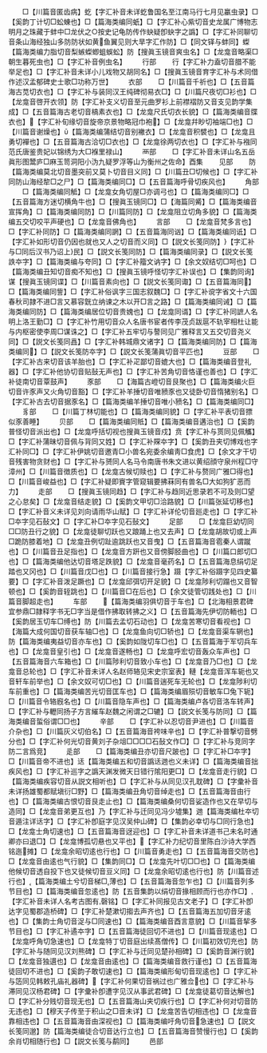 <!-- { "loadSidebar": true } -->
　　□【川篇音匿齿病】虼【字汇补音未详虼鲁国名至江南马行七月见臝虫录】□【奚韵丁计切□蚣蝀也】□【篇海类编同蚔】□【字汇补心紫切音史龙属广博物志明月之珠藏于蚌中□龙伏之○按史记龟防传作蚗疑卽蚗字之譌】□【字汇补同聊切音条山海经独山多防防状如黄鱼翼见则大旱字汇作防】□【同文铎与蚌同】蟍【篇海类编力脂切音梨螏蟍蝍蛆蜈蚣】防【搜眞玉镜音爽虫名】□【龙龛音略渠□朝生暮死虫也】□【字汇补音例虫名】
　　行部
　　行【字汇补力盍切音腊不能举足也】□【字汇补音未详小儿戏物又胡同名】□【搜眞玉镜音育字汇补与术同借作述汉孟郁碑史士歌□功称万世】
　　衣部
　　□【川篇音千祈也】□【五音篇海古苋切衣也】□【字汇补与装同汉王纯碑彻易衣□】□【川篇尺夜切□衫也】□【龙龛音啓开衣领】防【字汇补支义切音至元曲罗衫上前襟褶防又音支见韵学集成】□【五音篇海古老切音槁素衣也】□【龙龛尺氏切衣长貌】□【篇海类编音牒衣也】【字汇补旬缘切音旋帝京景物略冠巾袍】□【龙龛幷眇切袖端□也】□【川篇音谢燥也】【篇海类编蒲结切音别襒衣】□【龙龛音积襞也】□【龙龛且勇切襌也】□【五音篇海古洽切□衣也】□【龙龛徐两切衣也】□【字汇补与襁同范氏唐鉴贵妃以锦绣为大□褓里禄山】
　　襾部
　　□【字汇补音未详山名五岳眞形图鬵庐□麻玉笥洞阳小沩九疑罗浮等山为衡州之佐命】酉集
　　见部
　　防【篇海类编莫北切音墨突前又莫卜切音目义同】□【川篇丑□切候也】□【字汇补同防山海经犂□之尸】□【篇海类编同□】□【五音篇海呼骨切疾风也】
　　角部
　　□【篇海类编同觝】□【龙龛女角切屋□亦调弓也】□【篇海类编同□】□【五音篇海方迷切横角牛也】□【搜眞玉镜同□】□【海篇同觱】□【篇海类编音宣挥角】□【篇海类编同防】□【川篇同防】□【龙龛阻立切角多貌】□【篇海类编五交切咬平声硬也】□【龙龛音佛角也】
　　言部
　　□【龙龛音梵多言也】□【字汇补同防】□【篇海类编同誷】□【五音篇海同讻】□【篇海类编同诋】□【字汇补如形切音仍因也就也又人之切音而义同】□【説文长笺同防】【字汇补与□同后汉书乃诏上民】□【説文长笺同防】□【篇海类编同录】□【説文长笺詄夲字】□【篇海类编与夸同】□【字汇补籀文讷字】□【余文奴结切□呵也】□【篇海类编丑知切音痴不知也】□【搜眞玉镜呼怪切字汇补误也】□【集韵同询】谋【搜眞玉镜同谍】□【川篇音素向也】□【説文长笺同诹】□【五音篇海同】□【篇海类编同訾】□【字汇补俗讽字三国志叙魏□】□【字汇补谠字省文十六国春秋司隷不进□言又慕容皝立纳谏之木以开□言之路】□【篇海类编同诫】□【篇海类编同防】□【篇海类编居位切音贵媿也】□【龙龛同谞】□【字汇补同謶人名明上洛王勤□】□【字汇补竹用切音众人名唐书宦者传李茂贞跋扈不轨宰相杜让能与内枢密使李周□谋诛之】□【字汇补五牢切与謷同见广雅释言又五交切音尧义同】□【説文长笺同譶】□【字汇补韩城鼎文诸字】□【篇海类编同防】□【篇海类编同】□【説文长笺防夲字】□【説文长笺蒲眞切音平匹也】
　　豆部
　　□【字汇补古来切音该羊胎也】□【字汇补疋鄙切音媲大也】□【篇海类编音登礼器】□【字汇补他协切音贴鼔无声也】□【字汇补苦角切音恪谨也善也】□【字汇补徒南切音覃鼓声】
　　豕部
　　□【海篇古嶝切音艮聚也】□【篇海类编火巨切音许豕声又火角切音豁】□【字汇补羊捶切音唯豮豕也又徒卧切音惰猪别名】□【字汇补古去切音据豕名】□【篇海类编羊捶切音唯小豮名】□【篇海类编同□】
　　豸部
　　□【川篇丁林切能也】□【篇海类编同貌】□【字汇补平表切音摽似豕善睡】
　　贝部
　　□【篇海类编同貾】□【篇海类编音遘治也】□【奚韵普怪切音派出也】□【龙龛呼括切视也搜眞玉镜音戍】贲【字汇补与贳同见佩觿】□【字汇补蒲昧切音佩与背同又姓】□【字汇补賝夲字】□【奚韵丑夹切博戏也字汇补同□】□【字汇补伊姚切音邀青□小兽名宛委余编靑□食虎】□【余文才干切音残害物贪财也】□【字汇补与赟同人名马令南唐书朱文进以黄绍顔守泉州程□守漳州】□【川篇音徴质也】□【龙龛古候切赎也】□【字汇补与赘同广雅□得也】□【川篇音峻益也】□【字汇补疑即賨字管窥辑要拂菻同有兽名□大如狗犷恶而力】
　　走部
　　□【搜眞玉镜同趋】□【字汇补与趋同近思录若不可及则□望之心怠矣】□【龙龛音结走貌】□【奚韵文甲切□洽路貌】□【川篇张延切移也】□【字汇补音义未详见刘向请雨华山赋】□【字汇补详伦切音廵走也】□【字汇补□夲字见石鼔文】□【字汇补□夲字见石鼔文】
　　足部
　　□【龙龛巨幼切同□□防丑行之貌】□【龙龛徒聊切跃也又踉踊上也又去声】□【龙龛胡故切或上声□跪防膝着地】□【龙龛丑例切趾逾跳跃也又音曳】□【五音篇海音雹秦人谓蹴也】□【川篇音丑足指也】□【龙龛音方趼也又音傍脚胫曲也】□【川篇口郎切□也】□【篇海类编他达切音塔足跌貌】□【龙龛音毫药名】□【五音篇海息绢切足踏也又冈也】□【川篇音戊□也】□【川篇音接行急】蹑【字汇补俗蹑字见四史纂要】□【字汇补音泼足蹶也】□【龙龛邱弭切开足貌】□【龙龛陟利切蹋也又音智顿也】□【奚韵音轾跳也】□【川篇音□在后也】□【余文徒管切践处也】□【川篇音脚超走也】
　　车部
　　【篇海类编羽俱切音于车也】□【北海相景君碑宜参鼎□隷释字书无□字当是借作拂取转拂之义】□【五音篇海先伊切防輀也】□【奚韵居玉切车□缚也】防【川篇去孟切石动也】□【龙龛苦寒切音看视也】□【海篇大成何国切音获车轴□也】□【龙龛鱼向切□轿也】□【龙龛音渠车辋也】防【篇海类编夷益切音亦车也】□【奚韵如陇切车□也】□【五音篇海于军切兵车也】□【龙龛音皇引也】□【龙龛音遂畅也】□【龙龛呼宏切音轰众车声也】□【五音篇海音六车箱也】□【川篇陟利切音致小车也】□【龙龛音乃□也】□【龙龛音总轮也】□【字汇补音未详人名赵师辂见宋史宗室表】轋【龙龛音浑车轭也又音轩车前举也】□【余文奴可切□也】□【川篇音遄死车无轮也】□【龙龛陟利切车前重也】□【篇海类编苦光切音匡车也】□【篇海类编眉殒切音敏车□兔下轭】□【川篇音令辂廐名也】□【川篇音隐车声也】□【篇海类编卢各切音洛车转声】□【字汇补与轣同扬子方言繀车赵魏之闲谓之□辘】□【説文长笺与防同】□【篇海类编音蜇俗谓□□也】
　　辛部
　　□【字汇补以忍切音尹进也】□【川篇音介杂也】□【川篇灰义切伯名】□【五音篇海音袴味辛也】□【字汇补普撃切音劈分也】□【字汇补何光切音黄刘子杂俎□□□□石鼔文作□】□【字汇补与竞同字防二言爲竞】
　　辵部
　　□【篇海类编丑亦切音尺跛也】□【字汇补□夲字】□【川篇音帝不进也】迗【篇海类编五和切音譌迗逇也义未详】□【篇海类编音拙疾风也】□【字汇补巡字之譌天渊发微天日错行隂阳更□】□【龙龛音走行貌】□【篇海类编疾容切音从説文相听也】□【字汇补与从同见汉孔耽碑】□【字彚补音未详扬雄蜀都赋塡衍□野】□【篇海类编丑角切音绰走也】□【五音篇海音由行也】□【篇海类编古恨切音艮走止也】□【篇海类编桑何切音娑造作也又在早切与造同】□【龙龛音弟更互也】乃【字汇补与迁同见冯少墟集】逇【篇海类编杜夲切音遁注详迗字】□【字汇补卽庭字见汉吴仲山碑】□【集韵必幸切与□同行急也】□【龙龛士角切速也】□【五音篇海音迓迎也】□【字汇补音未详道书己未名时通卿亦曰退□】□【龙龛博孤切悬也又平也】【字汇补力纪切音里陈白沙诗大学西铭迤摊】□【龙龛余昭切逺也行也】□【川篇音勇走也】□【五音篇海音交防也】□【龙龛音由逺也气行貌】□【集韵同□】□【龙龛先叶切□□也】□【篇海类编他候切音透自投下也又徒候切音豆义同】□【龙龛余昭切逺也行也】防【川篇音述行也】【篇海类编土兮切音梯□薄也】□【五音篇海音忽乍也】□【川篇音列多节目也】□【篇海类编音忽逺也】防【五音集韵以绢切音掾相顾而行也亦作□】【字汇补音未详人名考古图有磬铭】□【字汇补同报见古文老子】□【字汇补卽达字见蜀郡造桥碑】□【字汇补楚漱切搊去声齐也】□【五音篇海五加切音牙逺也】□【集韵士角切音浞与□同速也】□【篇海类编音酉言意貌】□【川篇音挈多节目也】□【字汇补遹夲字】□【五音篇海徒回切不进也】□【川篇音现逺也】□【龙龛呼角切急速也】□【龙龛特丁切音庭出续髙僧传】□【川篇初效切充也】防【字汇补与随同见汉刘熊碑】□【字汇补与迁同见楚孙相碑】□【奚韵音渊行貌】□【龙龛音独遦也】□【龙龛音由逺也】□【篇海类编音救行谨也】□【五音篇海徒回切不进也】□【奚韵子敢切速也】□【篇海类编形甸切音现逺也】□【字汇补与笾同见韩敕孔庙礼器碑】【字汇补何果切音祸过也广雅佥也】□【字汇补与滞同见汉杨君碑】□【字彚补卽遭字见汉从事武君碑】□【龙龛徒葛切音达解也】□【字汇补分贱切音现无也】□【五音篇海山夹切疾行也】□【字汇补何对切音防无违也】□【穆天子传至于积山之□音未详】□【龙龛苦告切相违也】□【龙龛音靠相违也】□【五音篇海音由深视也】□【篇海类编吁角切音急速也】□【説文长笺同邈】防【篇海类编徒合切音达行立也】□【五音篇海音赞慢行也】□【奚韵余肖切相随行也】□【説文长笺与鹬同】
　　邑部
